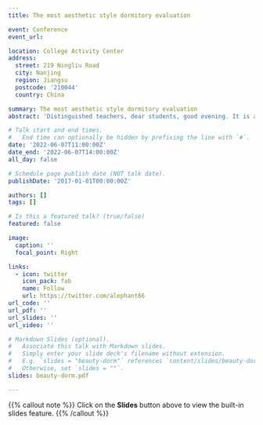 ```yaml
---
title: The most aesthetic style dormitory evaluation

event: Conference
event_url: 

location: College Activity Center
address:
  street: 219 Ningliu Road
  city: Nanjing
  region: Jiangsu
  postcode: '210044'
  country: China

summary: The most aesthetic style dormitory evaluation
abstract: 'Distinguished teachers, dear students, good evening. It is a great honor to represent the Institute of Data Science and Technology to participate in the competition of the most aesthetic style dormitory of Xinda Leju. Today, the theme of our speech is to practice the original intention. Next, please walk into Room 122, Building 33, Qinyuan with me, and see what kind of story is happening inside.'

# Talk start and end times.
#   End time can optionally be hidden by prefixing the line with `#`.
date: '2022-06-07T11:00:00Z'
date_end: '2022-06-07T14:00:00Z'
all_day: false

# Schedule page publish date (NOT talk date).
publishDate: '2017-01-01T00:00:00Z'

authors: []
tags: []

# Is this a featured talk? (true/false)
featured: false

image:
  caption: ''
  focal_point: Right

links:
  - icon: twitter
    icon_pack: fab
    name: Follow
    url: https://twitter.com/alephant66
url_code: ''
url_pdf: ''
url_slides: ''
url_video: ''

# Markdown Slides (optional).
#   Associate this talk with Markdown slides.
#   Simply enter your slide deck's filename without extension.
#   E.g. `slides = "beauty-dorm"` references `content/slides/beauty-dorm.pdf`.
#   Otherwise, set `slides = ""`.
slides: beauty-dorm.pdf

---
```


{{% callout note %}}
Click on the **Slides** button above to view the built-in slides feature.
{{% /callout %}}

